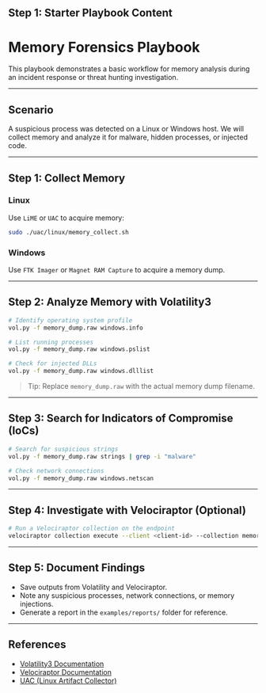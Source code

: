 ## **Step 1: Starter Playbook Content**

# Memory Forensics Playbook

This playbook demonstrates a basic workflow for memory analysis during an incident response or threat hunting investigation.

---

## **Scenario**
A suspicious process was detected on a Linux or Windows host. We will collect memory and analyze it for malware, hidden processes, or injected code.

---

## **Step 1: Collect Memory**

### Linux
Use `LiME` or `UAC` to acquire memory:

```bash
sudo ./uac/linux/memory_collect.sh
````

### Windows

Use `FTK Imager` or `Magnet RAM Capture` to acquire a memory dump.

---

## **Step 2: Analyze Memory with Volatility3**

```bash
# Identify operating system profile
vol.py -f memory_dump.raw windows.info

# List running processes
vol.py -f memory_dump.raw windows.pslist

# Check for injected DLLs
vol.py -f memory_dump.raw windows.dlllist
```

> Tip: Replace `memory_dump.raw` with the actual memory dump filename.

---

## **Step 3: Search for Indicators of Compromise (IoCs)**

```bash
# Search for suspicious strings
vol.py -f memory_dump.raw strings | grep -i "malware"

# Check network connections
vol.py -f memory_dump.raw windows.netscan
```

---

## **Step 4: Investigate with Velociraptor (Optional)**

```bash
# Run a Velociraptor collection on the endpoint
velociraptor collection execute --client <client-id> --collection memory_artifacts
```

---

## **Step 5: Document Findings**

* Save outputs from Volatility and Velociraptor.
* Note any suspicious processes, network connections, or memory injections.
* Generate a report in the `examples/reports/` folder for reference.

---

## **References**

* [Volatility3 Documentation](https://github.com/volatilityfoundation/volatility3)
* [Velociraptor Documentation](https://docs.velociraptor.app/)
* [UAC (Linux Artifact Collector)](https://github.com/tclahr/uac)
